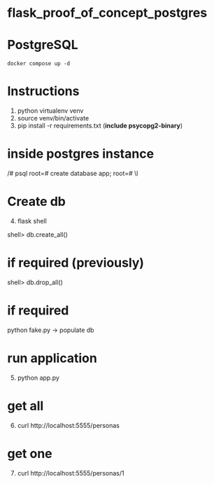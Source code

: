 # flask_proof_of_concept_postgres

# PostgreSQL
```
docker compose up -d
```

# Instructions
1. python virtualenv venv
2. source venv/bin/activate
3. pip install -r requirements.txt (**include psycopg2-binary**)

# inside postgres instance
/# psql
root=# create database app;
root=# \l

# Create db
4. flask shell
   
 shell> db.create_all()

# if required (previously)
 shell> db.drop_all()

# if required
 python fake.py  -> populate db

# run application
5. python app.py

# get all
6. curl http://localhost:5555/personas

# get one
7. curl http://localhost:5555/personas/1
